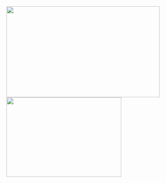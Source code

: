 
<img width="400" height="238" align="left" src="https://github-readme-stats.vercel.app/api?username=lgbwust&count_private=true&show_icons=true" />
<img width="300" height="208" align="left" src="https://github-readme-stats.vercel.app/api/top-langs/?username=lgbwust&layout=compact&hide=html" />

